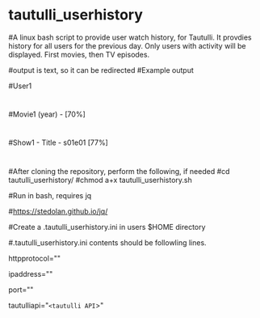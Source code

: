 # tautulli_userhistory
#A linux bash script to provide user watch history, for Tautulli. It provdies history for all users for the previous day. Only users with activity will be displayed. First movies, then TV episodes.

#output is text, so it can be redirected
#Example output

#User1
#
#Movie1 (year) - [70%]
#
#Show1 - Title - s01e01 [77%]
#
#After cloning the repository, perform the following, if needed
#cd tautulli_userhistory/
#chmod a+x tautulli_userhistory.sh

#Run in bash, requires jq

#https://stedolan.github.io/jq/

#Create a .tautulli_userhistory.ini in users $HOME directory

#.tautulli_userhistory.ini contents should be followling lines.

httpprotocol="<http or https>"

ipaddress="<PLEXYPY IP ADDRESS>"

port="<PLEXPY Port>"

tautulliapi="`<tautulli API`>"
